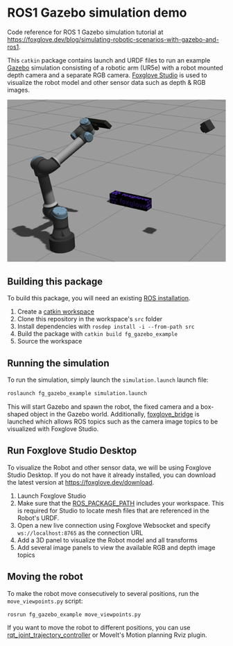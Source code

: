 # ROS1 Gazebo simulation demo

Code reference for ROS 1 Gazebo simulation tutorial at https://foxglove.dev/blog/simulating-robotic-scenarios-with-gazebo-and-ros1.

This `catkin` package contains launch and URDF files to run an example [Gazebo](https://gazebosim.org/) simulation consisting of a robotic arm (UR5e) with a robot mounted depth camera and a separate RGB camera. [Foxglove Studio](https://foxglove.dev/docs/studio) is used to visualize the robot model and other sensor data such as depth & RGB images.

![simulation screenshot](./assets/simulation.png)

## Building this package

To build this package, you will need an existing [ROS installation](http://wiki.ros.org/noetic/Installation).

1. Create a [catkin workspace](https://catkin-tools.readthedocs.io/en/latest/quick_start.html#initializing-a-new-workspace)
2. Clone this repository in the workspace's `src` folder
3. Install dependencies with `rosdep install -i --from-path src`
4. Build the package with `catkin build fg_gazebo_example`
5. Source the workspace

## Running the simulation

To run the simulation, simply launch the `simulation.launch` launch file:
```sh
roslaunch fg_gazebo_example simulation.launch
```

This will start Gazebo and spawn the robot, the fixed camera and a box-shaped object in the Gazebo world. Additionally, [foxglove_bridge](https://index.ros.org/p/foxglove_bridge/#noetic) is launched which allows ROS topics such as the camera image topics to be visualized with Foxglove Studio.

## Run Foxglove Studio Desktop

To visualize the Robot and other sensor data, we will be using Foxglove Studio Desktop. If you do not have it already installed, you can download the latest version at https://foxglove.dev/download.

1. Launch Foxglove Studio
2. Make sure that the [ROS_PACKAGE_PATH](https://foxglove.dev/docs/studio/app-concepts/preferences#ros) includes your workspace. This is required for Studio to locate mesh files that are referenced in the Robot's URDF.
3. Open a new live connection using Foxglove Websocket and specify `ws://localhost:8765` as the connection URL
4. Add a 3D panel to visualize the Robot model and all transforms
5. Add several image panels to view the available RGB and depth image topics

## Moving the robot

To make the robot move consecutively to several positions, run the `move_viewpoints.py` script:
```sh
rosrun fg_gazebo_example move_viewpoints.py
```

If you want to move the robot to different positions, you can use [rqt_joint_trajectory_controller](http://wiki.ros.org/rqt_joint_trajectory_controller) or MoveIt's Motion planning Rviz plugin.
